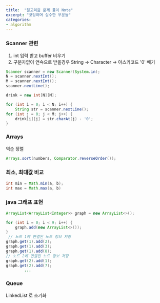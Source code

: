 ```yaml
---
title:  "알고리즘 문제 풀이 Note"
excerpt: "코딩하며 실수한 부분들"
categories:
- algorithm
---
```

### Scanner 관련
1. int 입력 받고 buffer 비우기
2. 구분자없이 연속으로 받을경우 String -> Character -> 아스키코드 '0' 빼기

```java
Scanner scanner = new Scanner(System.in);
N = scanner.nextInt();
M = scanner.nextInt();
scanner.nextLine();

drink = new int[N][M];

for (int i = 0; i < N; i++) {
    String str = scanner.nextLine();
for (int j = 0; j < M; j++) {
    drink[i][j] = str.charAt(j) - '0';
}
```

### Arrays
역순 정렬
```java
Arrays.sort(numbers, Comparator.reverseOrder());
```

### 최소, 최대값 비교 
```java
int min = Math.min(a, b);
int max = Math.max(a, b)
```

### java 그래프 표현
```java
ArrayList<ArrayList<Integer>> graph = new ArrayList<>();

for (int i = 0; i < 9; i++) {
    graph.add(new ArrayList<>());
}
 // 노드 1에 연결된 노드 정보 저장
graph.get(1).add(2);
graph.get(1).add(3);
graph.get(1).add(8);
// 노드 2에 연결된 노드 정보 저장
graph.get(2).add(1);
graph.get(2).add(7);
        ...
```

### Queue
LinkedList 로 초기화

